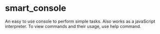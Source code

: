 smart_console
=============

An easy to use console to perform simple tasks. Also works as a javaScript interpreter.
To view commands and their usage, use help command.
